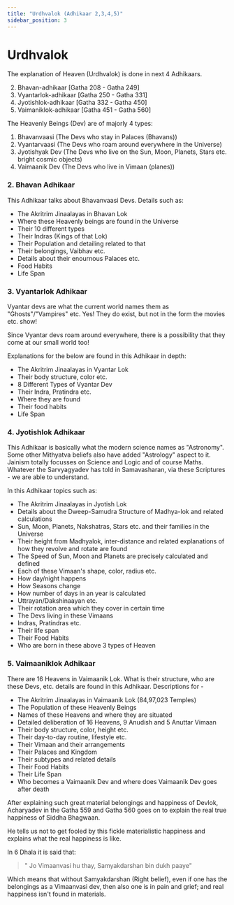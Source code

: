 ```yaml
---
title: "Urdhvalok (Adhikaar 2,3,4,5)"
sidebar_position: 3
---
```


# Urdhvalok

The explanation of Heaven (Urdhvalok) is done in next 4 Adhikaars.

2. Bhavan-adhikaar [Gatha 208 - Gatha 249]
3. Vyantarlok-adhikaar [Gatha 250 - Gatha 331]
4. Jyotishlok-adhikaar [Gatha 332 - Gatha 450]
5. Vaimaniklok-adhikaar [Gatha 451 - Gatha 560]

The Heavenly Beings (Dev) are of majorly 4 types:

1. Bhavanvaasi (The Devs who stay in Palaces (Bhavans))
2. Vyantarvaasi (The Devs who roam around everywhere in the Universe)
3. Jyotishyak Dev (The Devs who live on the Sun, Moon, Planets, Stars etc. bright cosmic objects)
4. Vaimaanik Dev (The Devs who live in Vimaan (planes))

### 2. Bhavan Adhikaar

This Adhikaar talks about Bhavanvaasi Devs. Details such as:

- The Akritrim Jinaalayas in Bhavan Lok
- Where these Heavenly beings are found in the Universe
- Their 10 different types
- Their Indras (Kings of that Lok)
- Their Population and detailing related to that
- Their belongings, Vaibhav etc.
- Details about their enournous Palaces etc.
- Food Habits
- Life Span

### 3. Vyantarlok Adhikaar

Vyantar devs are what the current world names them as "Ghosts"/"Vampires" etc. Yes! They do exist, but not in the form the movies etc. show!

Since Vyantar devs roam around everywhere, there is a possibility that they come at our small world too!

Explanations for the below are found in this Adhikaar in depth:

- The Akritrim Jinaalayas in Vyantar Lok
- Their body structure, color etc.
- 8 Different Types of Vyantar Dev
- Their Indra, Pratindra etc.
- Where they are found
- Their food habits
- Life Span

### 4. Jyotishlok Adhikaar

This Adhikaar is basically what the modern science names as "Astronomy". Some other Mithyatva beliefs also have added "Astrology" aspect to it. Jainism totally focusses on Science and Logic and of course Maths. Whatever the Sarvyagyadev has told in Samavasharan, via these Scriptures - we are able to understand.

In this Adhikaar topics such as:

- The Akritrim Jinaalayas in Jyotish Lok
- Details about the Dweep-Samudra Structure of Madhya-lok and related calculations
- Sun, Moon, Planets, Nakshatras, Stars etc. and their families in the Universe
- Their height from Madhyalok, inter-distance and related explanations of how they revolve and rotate are found
- The Speed of Sun, Moon and Planets are precisely calculated and defined
- Each of these Vimaan's shape, color, radius etc.
- How day/night happens
- How Seasons change
- How number of days in an year is calculated
- Uttrayan/Dakshinaayan etc.
- Their rotation area which they cover in certain time
- The Devs living in these Vimaans
- Indras, Pratindras etc.
- Their life span
- Their Food Habits
- Who are born in these above 3 types of Heaven

### 5. Vaimaaniklok Adhikaar

There are 16 Heavens in Vaimaanik Lok. What is their structure, who are these Devs, etc. details are found in this Adhikaar. Descriptions for -

- The Akritrim Jinaalayas in Vaimaanik Lok (84,97,023 Temples)
- The Population of these Heavenly Beings
- Names of these Heavens and where they are situated
- Detailed deliberation of 16 Heavens, 9 Anudish and 5 Anuttar Vimaan
- Their body structure, color, height etc.
- Their day-to-day routine, lifestyle etc.
- Their Vimaan and their arrangements
- Their Palaces and Kingdom
- Their subtypes and related details
- Their Food Habits
- Their Life Span
- Who becomes a Vaimaanik Dev and where does Vaimaanik Dev goes after death

After explaining such great material belongings and happiness of Devlok, Acharyadev in the Gatha 559 and Gatha 560 goes on to explain the real true happiness of Siddha Bhagwaan.

He tells us not to get fooled by this fickle materialistic happiness and explains what the real happiness is like.

In 6 Dhala it is said that:

> " Jo Vimaanvasi hu thay, Samyakdarshan bin dukh paaye"

Which means that without Samyakdarshan (Right belief), even if one has the belongings as a Vimaanvasi dev, then also one is in pain and grief; and real happiness isn't found in materials.
